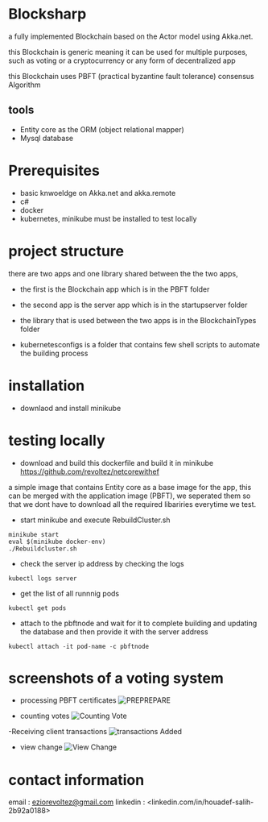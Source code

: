 # Blocksharp 
a fully implemented Blockchain based on the Actor model using Akka.net.

this Blockchain is generic meaning it can be used for multiple purposes, such as voting or a cryptocurrency or any form of decentralized app 

this Blockchain uses PBFT (practical byzantine fault tolerance) consensus Algorithm 

## tools
- Entity core as the ORM (object relational mapper) 
- Mysql database

# Prerequisites
- basic knwoeldge on Akka.net and akka.remote 
- c#
- docker
- kubernetes, minikube must be installed to test locally

# project structure 
there are two apps and one library shared between the the two apps,
- the first is the Blockchain app which is in the PBFT folder 

- the second app is the server app which is in the startupserver folder

- the library that is used between the two apps is in the BlockchainTypes folder

- kubernetesconfigs is a folder that contains few shell scripts to automate the building process

# installation
- downlaod and install minikube 

# testing locally 
- download and build this dockerfile and build it in minikube https://github.com/revoltez/netcorewithef 

a simple image that contains Entity core as a base image for the app, this can be merged with the application image (PBFT), we seperated them so that we dont have to download all the required libariries everytime we test.

- start minikube and execute RebuildCluster.sh 
```
minikube start
eval $(minikube docker-env)
./Rebuildcluster.sh
```

- check the server ip address by checking the logs 
```
kubectl logs server 
```
- get the list of all runnnig pods 
```
kubectl get pods
```
- attach to the pbftnode and wait for it to complete building and updating the database and then provide it with the server address
```
kubectl attach -it pod-name -c pbftnode
```
# screenshots of a voting system 
- processing PBFT certificates
![PREPREPARE](https://user-images.githubusercontent.com/24751547/97487438-2a769700-195d-11eb-9854-ae2294b8b63b.png)

- counting votes
![Counting Vote](https://user-images.githubusercontent.com/24751547/97487512-3cf0d080-195d-11eb-8a89-12b61494ff71.png)

-Receiving client transactions
![transactions Added](https://user-images.githubusercontent.com/24751547/97487502-395d4980-195d-11eb-8997-cb5b2c370afa.png)
- view change
![View Change](https://user-images.githubusercontent.com/24751547/97487474-33676880-195d-11eb-9bca-f4bed5c1fb43.png)


# contact information 
email : <eziorevoltez@gmail.com>
linkedin : <linkedin.com/in/houadef-salih-2b92a0188>
